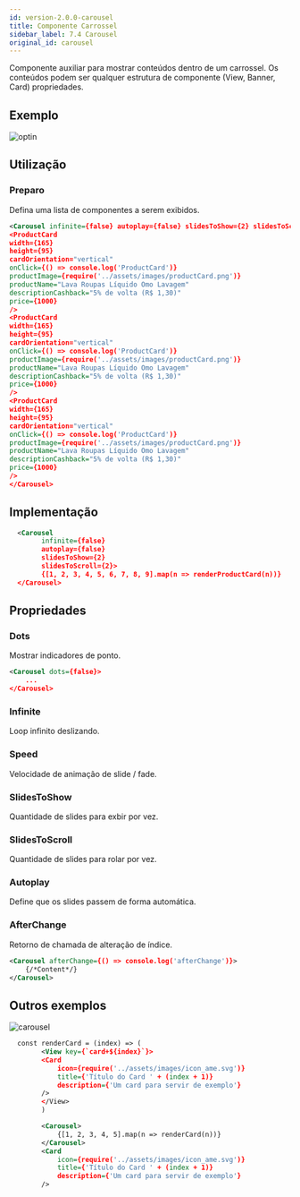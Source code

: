```yaml
---
id: version-2.0.0-carousel
title: Componente Carrossel
sidebar_label: 7.4 Carousel
original_id: carousel
---
```



Componente auxiliar para mostrar conteúdos dentro de um carrossel.
Os conteúdos podem ser qualquer estrutura de componente (View, Banner, Card)
propriedades.

## Exemplo

![optin](assets/images_components/v2.0.0/Carousel.png)

## Utilização
### Preparo


Defina uma lista de componentes a serem exibidos.

```xml harmony
<Carousel infinite={false} autoplay={false} slidesToShow={2} slidesToScroll={2}>
<ProductCard
width={165}
height={95}
cardOrientation="vertical"
onClick={() => console.log('ProductCard')}
productImage={require('../assets/images/productCard.png')}
productName="Lava Roupas Líquido Omo Lavagem"
descriptionCashback="5% de volta (R$ 1,30)"
price={1000}
/>
<ProductCard
width={165}
height={95}
cardOrientation="vertical"
onClick={() => console.log('ProductCard')}
productImage={require('../assets/images/productCard.png')}
productName="Lava Roupas Líquido Omo Lavagem"
descriptionCashback="5% de volta (R$ 1,30)"
price={1000}
/>
<ProductCard
width={165}
height={95}
cardOrientation="vertical"
onClick={() => console.log('ProductCard')}
productImage={require('../assets/images/productCard.png')}
productName="Lava Roupas Líquido Omo Lavagem"
descriptionCashback="5% de volta (R$ 1,30)"
price={1000}
/>
</Carousel>
```

## Implementação
```xml harmony
  <Carousel
        infinite={false}
        autoplay={false}
        slidesToShow={2}
        slidesToScroll={2}>
        {[1, 2, 3, 4, 5, 6, 7, 8, 9].map(n => renderProductCard(n))}
  </Carousel>
```
## Propriedades

### Dots

Mostrar indicadores de ponto.

```xml harmony
<Carousel dots={false}>
    ...
</Carousel>
```

### Infinite

Loop infinito deslizando.


### Speed

Velocidade de animação de slide / fade.


### SlidesToShow

Quantidade de slides para exbir por vez.

### SlidesToScroll

Quantidade de slides para rolar por vez.

### Autoplay

Define que os slides passem de forma automática.

### AfterChange

Retorno de chamada de alteração de índice.

```xml harmony
<Carousel afterChange={() => console.log('afterChange')}>
    {/*Content*/}
</Carousel>
```

## Outros exemplos

![carousel](assets/images_components/v2.0.0/Carousel2.png)


```xml harmony
  const renderCard = (index) => (
        <View key={`card+${index}`}>
        <Card
            icon={require('../assets/images/icon_ame.svg')}
            title={'Título do Card ' + (index + 1)}
            description={'Um card para servir de exemplo'}
        />
        </View>
        )

        <Carousel>
            {[1, 2, 3, 4, 5].map(n => renderCard(n))}
        </Carousel>
        <Card
            icon={require('../assets/images/icon_ame.svg')}
            title={'Título do Card ' + (index + 1)}
            description={'Um card para servir de exemplo'}
        />
```


